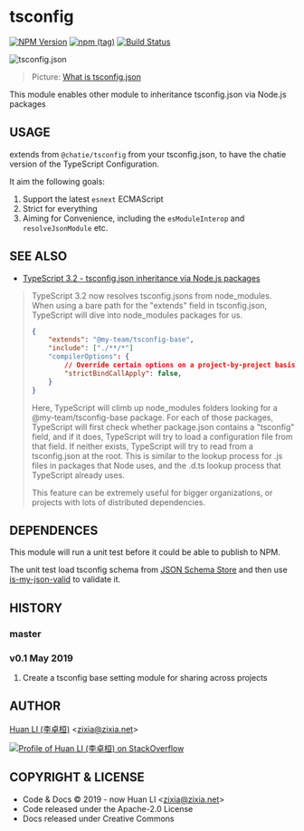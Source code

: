 # tsconfig

[![NPM Version](https://badge.fury.io/js/%40chatie%2Ftsconfig.svg)](https://www.npmjs.com/package/@chatie/tsconfig)
[![npm (tag)](https://img.shields.io/npm/v/%40chatie/tsconfig/next.svg)](https://www.npmjs.com/package/@chatie/tsconfig?activeTab=versions)
[![Build Status](https://travis-ci.com/Chatie/tsconfig.svg?branch=master)](https://travis-ci.com/Chatie/tsconfig)

![tsconfig.json](https://chatie.github.io/tsconfig/images/typescript-tsconfig-json.jpg)

> Picture: [What is tsconfig.json](https://www.kunal-chowdhury.com/2018/05/typescript-tutorial-tsconfig-json.html)

This module enables other module to inheritance tsconfig.json via Node.js packages

## USAGE

extends from `@chatie/tsconfig` from your tsconfig.json, to have the chatie version of the TypeScript Configuration.

It aim the following goals:

1. Support the latest `esnext` ECMAScript
1. Strict for everything
1. Aiming for Convenience, including the `esModuleInterop` and `resolveJsonModule` etc.

## SEE ALSO

- [TypeScript 3.2 - tsconfig.json inheritance via Node.js packages](https://github.com/Microsoft/TypeScript/wiki/What's-new-in-TypeScript#tsconfigjson-inheritance-via-nodejs-packages)

> TypeScript 3.2 now resolves tsconfig.jsons from node_modules. When using a bare path for the "extends" field in tsconfig.json, TypeScript will dive into node_modules packages for us.
> 
> ```json
> {
>     "extends": "@my-team/tsconfig-base",
>     "include": ["./**/*"]
>     "compilerOptions": {
>         // Override certain options on a project-by-project basis.
>         "strictBindCallApply": false,
>     }
> }
> ```
> 
> Here, TypeScript will climb up node_modules folders looking for a @my-team/tsconfig-base package. For each of those packages, TypeScript will first check whether package.json contains a "tsconfig" field, and if it does, TypeScript will try to load a configuration file from that field. If neither exists, TypeScript will try to read from a tsconfig.json at the root. This is similar to the lookup process for .js files in packages that Node uses, and the .d.ts lookup process that TypeScript already uses.
> 
> This feature can be extremely useful for bigger organizations, or projects with lots of distributed dependencies.
> 

## DEPENDENCES

This module will run a unit test before it could be able to publish to NPM.

The unit test load tsconfig schema from [JSON Schema Store](http://schemastore.org/) and then use [is-my-json-valid](https://www.npmjs.com/package/is-my-json-valid) to validate it.

## HISTORY

### master

### v0.1 May 2019

1. Create a tsconfig base setting module for sharing across projects

## AUTHOR

[Huan LI (李卓桓)](http://linkedin.com/in/zixia) \<zixia@zixia.net\>

[![Profile of Huan LI (李卓桓) on StackOverflow](https://stackexchange.com/users/flair/265499.png)](https://stackexchange.com/users/265499)

## COPYRIGHT & LICENSE

- Code & Docs © 2019 - now Huan LI \<zixia@zixia.net\>
- Code released under the Apache-2.0 License
- Docs released under Creative Commons

